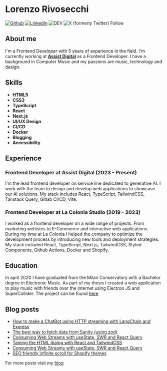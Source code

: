 # Lorenzo Rivosecchi 

[![Github](https://img.shields.io/badge/github-fibonacid-black?logo=github)](https://github.com/fibonacid)
[![LinkedIn](https://img.shields.io/badge/linkedin-Lorenzo_Rivosecchi-0077B5?logo=linkedin)](https://www.linkedin.com/in/lorenzo-rivosecchi/)
![DEV](https://img.shields.io/badge/blog-fibonacid-black?logo=devdotto)
![X (formerly Twitter) Follow](https://img.shields.io/twitter/follow/fibonacid)


## About me

I'm a Frontend Developer with 5 years of experience in the field. I'm currently working at [**Assist Digital**](https://www.assistdigital.com/) as a Frontend Developer. I have a background in Computer Music and my passions are music, technology and design.

## Skills

- **HTML5**
- **CSS3**
- **TypeScript**
- **React**
- **Next.js**
- **UI/UX Design**
- **CI/CD**
- **Docker**
- **Blogging**
- **Accessibility**

## Experience

### Frontend Developer at Assist Digital (2023 - Present)

I'm the lead frontend developer on service line dedicated to generative AI.
I work with the team to design and develop web applications to showcase our AI solutions. My stack includes React, TypeScript, TailwindCSS, Tanstack Query, Gitlab CI/CD, Vite.

### Frontend Developer at La Colonia Studio (2019 -  2023)

I worked as a frontend developer on a wide range of projects. From marketing webistes to E-Commerce and interactive web applications. During my time at La Colonia I helped the company to optimize the development process by introducing new tools and deployment strategies. My stack included React, TypeScript, Next.js, TailwindCSS, Styled Components, Github Actions, Docker and Shopify.

## Education

In april 2020 I have graduated from the Milan Conservatory with a Bachelor degree in Electronic Music. As part of my thesis I created a web application to play music with friends over the internet using Electron JS and SuperCollider. The project can be found [here](https://github.com/fibonacid/superorch)

## Blog posts

- [How to make a ChatBot using HTTP streaming with LangChain and Express](https://dev.to/fibonacid/quick-guide-for-langchain-streaming-via-expressjs-iod)
- [The best way to fetch data from Sanity (using zod)](https://dev.to/fibonacid/the-best-way-to-fetch-data-from-sanity-using-zod-57jj)
- [Consuming Web Streams with useState, SWR and React Query](https://dev.to/fibonacid/consuming-web-streams-with-usestate-swr-and-react-query-3mjf)
- [Taming the HTML dialog with React and TailwindCSS](https://dev.to/fibonacid/taming-the-html-dialog-with-react-and-tailwindcss-5hec)
- [Consuming Web Streams with useState, SWR and React Query](https://dev.to/fibonacid/consuming-web-streams-with-usestate-swr-and-react-query-3mjf)
- [SEO friendly infinite scroll for Shopify themes](https://dev.to/fibonacid/seo-friendly-infinite-scroll-for-shopify-themes-4f81)

For more posts visit my [blog](https://dev.to/fibonacid)